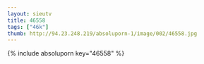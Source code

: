 ```yaml
--- 
layout: sieutv
title: 46558
tags: ["46k"]
thumb: http://94.23.248.219/absoluporn-1/image/002/46558.jpg
---
```

{% include absoluporn key="46558" %} 
